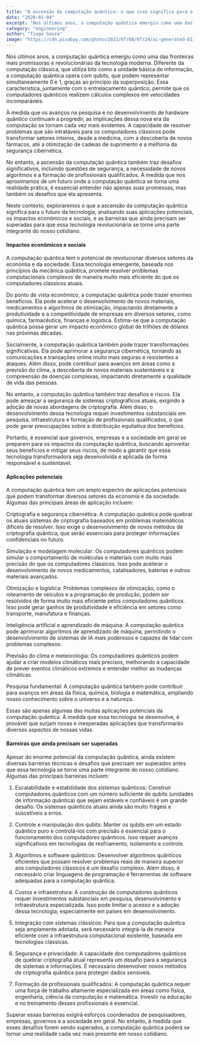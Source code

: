 ```yaml
---
title: "A ascensão da computação quântica: o que isso significa para o futuro da tecnologia ?"
date: "2020-01-04"
excerpt: "Nos últimos anos, a computação quântica emergiu como uma das fronteiras mais promissoras e revolucionárias da tecnologia moderna."
category: "engineering"
author: "Tiago Souza"
image: "https://cdn.pixabay.com/photo/2023/07/08/07/24/ai-generated-8113881_1280.jpg"
---
```


Nos últimos anos, a computação quântica emergiu como uma das fronteiras mais promissoras e revolucionárias da tecnologia moderna. Diferente da computação clássica, que utiliza bits como a unidade básica de informação, a computação quântica opera com qubits, que podem representar simultaneamente 0 e 1, graças ao princípio da superposição. Essa característica, juntamente com o entrelaçamento quântico, permite que os computadores quânticos realizem cálculos complexos em velocidades incomparáveis.

À medida que os avanços na pesquisa e no desenvolvimento de hardware quântico continuam a progredir, as implicações dessa nova era da computação se tornam cada vez mais evidentes. A capacidade de resolver problemas que são intratáveis para os computadores clássicos pode transformar setores inteiros, desde a medicina, com a descoberta de novos fármacos, até a otimização de cadeias de suprimento e a melhoria da segurança cibernética.

No entanto, a ascensão da computação quântica também traz desafios significativos, incluindo questões de segurança, a necessidade de novos algoritmos e a formação de profissionais qualificados. À medida que nos aproximamos de um futuro onde a computação quântica se torna uma realidade prática, é essencial entender não apenas suas promessas, mas também os desafios que ela apresenta.

Neste contexto, exploraremos o que a ascensão da computação quântica significa para o futuro da tecnologia, analisando suas aplicações potenciais, os impactos econômicos e sociais, e as barreiras que ainda precisam ser superadas para que essa tecnologia revolucionária se torne uma parte integrante do nosso cotidiano.

#### Impactos econômicos e sociais

A computação quântica tem o potencial de revolucionar diversos setores da economia e da sociedade. Essa tecnologia emergente, baseada nos princípios da mecânica quântica, promete resolver problemas computacionais complexos de maneira muito mais eficiente do que os computadores clássicos atuais.

Do ponto de vista econômico, a computação quântica pode trazer enormes benefícios. Ela pode acelerar o desenvolvimento de novos materiais, medicamentos e algoritmos de otimização, impactando diretamente a produtividade e a competitividade de empresas em diversos setores, como química, farmacêutica, finanças e logística. Estima-se que a computação quântica possa gerar um impacto econômico global de trilhões de dólares nas próximas décadas.

Socialmente, a computação quântica também pode trazer transformações significativas. Ela pode aprimorar a segurança cibernética, tornando as comunicações e transações online muito mais seguras e resistentes a ataques. Além disso, pode contribuir para avanços em áreas como a previsão do clima, a descoberta de novos materiais sustentáveis e a compreensão de doenças complexas, impactando diretamente a qualidade de vida das pessoas.

No entanto, a computação quântica também traz desafios e riscos. Ela pode ameaçar a segurança de sistemas criptográficos atuais, exigindo a adoção de novas abordagens de criptografia. Além disso, o desenvolvimento dessa tecnologia requer investimentos substanciais em pesquisa, infraestrutura e formação de profissionais qualificados, o que pode gerar preocupações sobre a distribuição equitativa dos benefícios.

Portanto, é essencial que governos, empresas e a sociedade em geral se preparem para os impactos da computação quântica, buscando aproveitar seus benefícios e mitigar seus riscos, de modo a garantir que essa tecnologia transformadora seja desenvolvida e aplicada de forma responsável e sustentável.

#### Aplicações potenciais

A computação quântica tem um amplo espectro de aplicações potenciais que podem transformar diversos setores da economia e da sociedade. Algumas das principais áreas de aplicação incluem:

Criptografia e segurança cibernética: A computação quântica pode quebrar os atuais sistemas de criptografia baseados em problemas matemáticos difíceis de resolver. Isso exige o desenvolvimento de novos métodos de criptografia quântica, que serão essenciais para proteger informações confidenciais no futuro.

Simulação e modelagem molecular: Os computadores quânticos podem simular o comportamento de moléculas e materiais com muito mais precisão do que os computadores clássicos. Isso pode acelerar o desenvolvimento de novos medicamentos, catalisadores, baterias e outros materiais avançados.

Otimização e logística: Problemas complexos de otimização, como o roteamento de veículos e a programação de produção, podem ser resolvidos de forma muito mais eficiente pelos computadores quânticos. Isso pode gerar ganhos de produtividade e eficiência em setores como transporte, manufatura e finanças.

Inteligência artificial e aprendizado de máquina: A computação quântica pode aprimorar algoritmos de aprendizado de máquina, permitindo o desenvolvimento de sistemas de IA mais poderosos e capazes de lidar com problemas complexos.

Previsão do clima e meteorologia: Os computadores quânticos podem ajudar a criar modelos climáticos mais precisos, melhorando a capacidade de prever eventos climáticos extremos e entender melhor as mudanças climáticas.

Pesquisa fundamental: A computação quântica também pode contribuir para avanços em áreas da física, química, biologia e matemática, ampliando nosso conhecimento sobre o universo e a natureza.

Essas são apenas algumas das muitas aplicações potenciais da computação quântica. À medida que essa tecnologia se desenvolve, é provável que surjam novas e inesperadas aplicações que transformarão diversos aspectos de nossas vidas.

#### Barreiras que ainda precisam ser superadas

Apesar do enorme potencial da computação quântica, ainda existem diversas barreiras técnicas e desafios que precisam ser superados antes que essa tecnologia se torne uma parte integrante do nosso cotidiano. Algumas das principais barreiras incluem:

1. Escalabilidade e estabilidade dos sistemas quânticos: Construir computadores quânticos com um número suficiente de qubits (unidades de informação quântica) que sejam estáveis e confiáveis é um grande desafio. Os sistemas quânticos atuais ainda são muito frágeis e suscetíveis a erros.

2. Controle e manipulação dos qubits: Manter os qubits em um estado quântico puro e controlá-los com precisão é essencial para o funcionamento dos computadores quânticos. Isso requer avanços significativos em tecnologias de resfriamento, isolamento e controle.

3. Algoritmos e software quânticos: Desenvolver algoritmos quânticos eficientes que possam resolver problemas reais de maneira superior aos computadores clássicos é um desafio complexo. Além disso, é necessário criar linguagens de programação e ferramentas de software adequadas para a computação quântica.

4. Custos e infraestrutura: A construção de computadores quânticos requer investimentos substanciais em pesquisa, desenvolvimento e infraestrutura especializada. Isso pode limitar o acesso e a adoção dessa tecnologia, especialmente em países em desenvolvimento.

5. Integração com sistemas clássicos: Para que a computação quântica seja amplamente adotada, será necessário integrá-la de maneira eficiente com a infraestrutura computacional existente, baseada em tecnologias clássicas.

6. Segurança e privacidade: A capacidade dos computadores quânticos de quebrar criptografia atual representa um desafio para a segurança de sistemas e informações. É necessário desenvolver novos métodos de criptografia quântica para proteger dados sensíveis.

7. Formação de profissionais qualificados: A computação quântica requer uma força de trabalho altamente especializada em áreas como física, engenharia, ciência da computação e matemática. Investir na educação e no treinamento desses profissionais é essencial.

Superar essas barreiras exigirá esforços coordenados de pesquisadores, empresas, governos e a sociedade em geral. No entanto, à medida que esses desafios forem sendo superados, a computação quântica poderá se tornar uma realidade cada vez mais presente em nosso cotidiano.